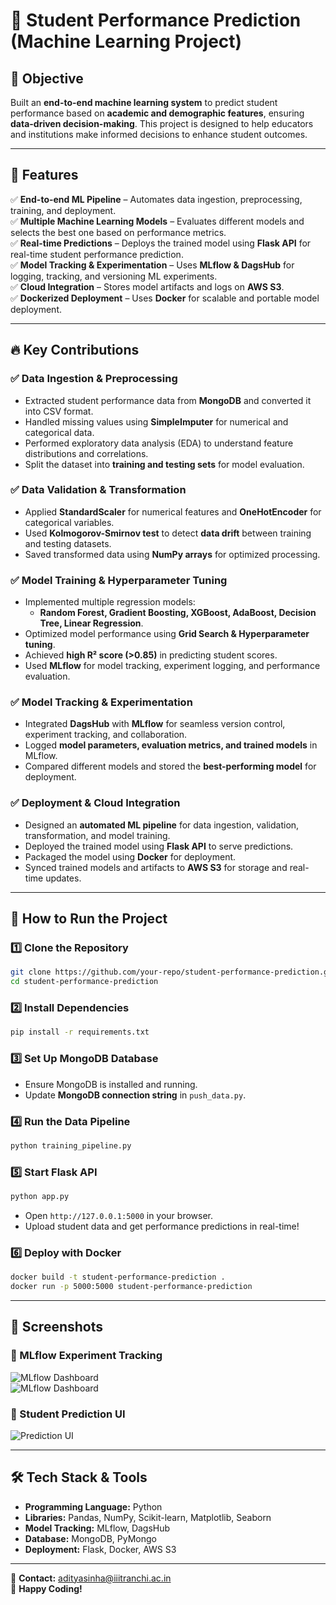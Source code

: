 # 🚀 Student Performance Prediction (Machine Learning Project)

## 📌 Objective  
Built an **end-to-end machine learning system** to predict student performance based on **academic and demographic features**, ensuring **data-driven decision-making**. This project is designed to help educators and institutions make informed decisions to enhance student outcomes.

---

## 🌟 Features

✅ **End-to-end ML Pipeline** – Automates data ingestion, preprocessing, training, and deployment.  
✅ **Multiple Machine Learning Models** – Evaluates different models and selects the best one based on performance metrics.  
✅ **Real-time Predictions** – Deploys the trained model using **Flask API** for real-time student performance prediction.  
✅ **Model Tracking & Experimentation** – Uses **MLflow & DagsHub** for logging, tracking, and versioning ML experiments.  
✅ **Cloud Integration** – Stores model artifacts and logs on **AWS S3**.  
✅ **Dockerized Deployment** – Uses **Docker** for scalable and portable model deployment.  

---

## 🔥 Key Contributions  

### ✅ Data Ingestion & Preprocessing  
- Extracted student performance data from **MongoDB** and converted it into CSV format.  
- Handled missing values using **SimpleImputer** for numerical and categorical data.  
- Performed exploratory data analysis (EDA) to understand feature distributions and correlations.  
- Split the dataset into **training and testing sets** for model evaluation.  

### ✅ Data Validation & Transformation  
- Applied **StandardScaler** for numerical features and **OneHotEncoder** for categorical variables.  
- Used **Kolmogorov-Smirnov test** to detect **data drift** between training and testing datasets.  
- Saved transformed data using **NumPy arrays** for optimized processing.  

### ✅ Model Training & Hyperparameter Tuning  
- Implemented multiple regression models:  
  - **Random Forest, Gradient Boosting, XGBoost, AdaBoost, Decision Tree, Linear Regression**.  
- Optimized model performance using **Grid Search & Hyperparameter tuning**.  
- Achieved **high R² score (>0.85)** in predicting student scores.  
- Used **MLflow** for model tracking, experiment logging, and performance evaluation.  

### ✅ Model Tracking & Experimentation  
- Integrated **DagsHub** with **MLflow** for seamless version control, experiment tracking, and collaboration.  
- Logged **model parameters, evaluation metrics, and trained models** in MLflow.  
- Compared different models and stored the **best-performing model** for deployment.  

### ✅ Deployment & Cloud Integration  
- Designed an **automated ML pipeline** for data ingestion, validation, transformation, and model training.  
- Deployed the trained model using **Flask API** to serve predictions.  
- Packaged the model using **Docker** for deployment.  
- Synced trained models and artifacts to **AWS S3** for storage and real-time updates.  

---

## 🚀 How to Run the Project  

### 1️⃣ Clone the Repository  
```bash
git clone https://github.com/your-repo/student-performance-prediction.git
cd student-performance-prediction
```

### 2️⃣ Install Dependencies  
```bash
pip install -r requirements.txt
```

### 3️⃣ Set Up MongoDB Database  
- Ensure MongoDB is installed and running.  
- Update **MongoDB connection string** in `push_data.py`.  

### 4️⃣ Run the Data Pipeline  
```bash
python training_pipeline.py
```

### 5️⃣ Start Flask API  
```bash
python app.py
```
- Open `http://127.0.0.1:5000` in your browser.  
- Upload student data and get performance predictions in real-time!  

### 6️⃣ Deploy with Docker  
```bash
docker build -t student-performance-prediction .
docker run -p 5000:5000 student-performance-prediction
```

---

## 📸 Screenshots  

### 🔹 MLflow Experiment Tracking  
![MLflow Dashboard](screenshot/Screenshot-2025-03-22-085715.png)  
![MLflow Dashboard](screenshot/Screenshot-2025-03-22-085730.png)  

### 🔹 Student Prediction UI  
![Prediction UI](screenshot/Screenshot-2025-03-22-091457.png)  

---

## 🛠️ Tech Stack & Tools  
- **Programming Language:** Python  
- **Libraries:** Pandas, NumPy, Scikit-learn, Matplotlib, Seaborn  
- **Model Tracking:** MLflow, DagsHub  
- **Database:** MongoDB, PyMongo  
- **Deployment:** Flask, Docker, AWS S3  

---
📧 **Contact:** adityasinha@iiitranchi.ac.in  
🚀 **Happy Coding!**

